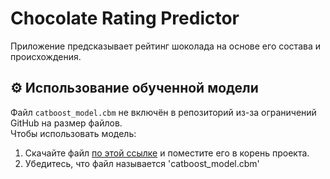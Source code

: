 # Chocolate Rating Predictor
Приложение предсказывает рейтинг шоколада на основе его состава и происхождения.

## ⚙️ Использование обученной модели
Файл `catboost_model.cbm` не включён в репозиторий из-за ограничений GitHub на размер файлов.  
Чтобы использовать модель:

1. Скачайте файл [по этой ссылке](https://drive.google.com/drive/folders/1A-JSZ3Qx2QiI_mQJrwkNvaRw2MkFmfDu) и поместите его в корень проекта.
2. Убедитесь, что файл называется 'catboost_model.cbm'


